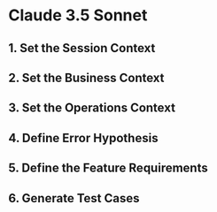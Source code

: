 # Claude 3.5 Sonnet

## 1. Set the Session Context

## 2. Set the Business Context

## 3. Set the Operations Context

## 4. Define Error Hypothesis

## 5. Define the Feature Requirements

## 6. Generate Test Cases
